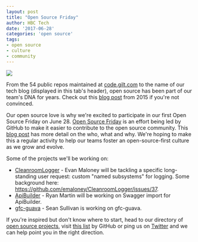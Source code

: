 ```yaml
---
layout: post
title: "Open Source Friday"
author: HBC Tech
date: '2017-06-28'
categories: 'open source'
tags:
- open source
- culture
- community
---
```


<img class="center" src="http://i.imgur.com/GYQx8ds.png">

From the 54 public repos maintained at [code.gilt.com](http://code.gilt.com/) to the name of our tech blog (displayed in this tab's header), open source has been part of our team's DNA for years. Check out this [blog post](http://tech.gilt.com/front-end/2015/04/08/ubar-open-source-first-front-end-effort) from 2015 if you're not convinced.

Our open source love is why we're excited to participate in our first Open Source Friday on June 28. [Open Source Friday](https://opensourcefriday.com/) is an effort being led by GitHub to make it easier to contribute to the open source community. This [blog post](https://github.com/blog/2386-contribute-on-open-source-friday) has more detail on the who, what and why. We're hoping to make this a regular activity to help our teams foster an open-source-first culture as we grow and evolve. 

Some of the projects we'll be working on:

* [CleanroomLogger](https://github.com/emaloney/CleanroomLogger) - Evan Maloney will be tackling a specific long-standing user request: custom "named subsystems" for logging. Some background here: https://github.com/emaloney/CleanroomLogger/issues/37. 
* [ApiBuilder](https://www.apibuilder.io/) - Ryan Martin will be working on Swagger import for ApiBuilder.
*  [gfc-guava](https://github.com/gilt/gfc-guava) - Sean Sullivan is working on gfc-guava. 

If you're inspired but don't know where to start, head to our directory of [open source projects](http://code.gilt.com), visit [this list](http://up-for-grabs.net/) by GitHub or ping us on [Twitter](https://twitter.com/hbcdigital) and we can help point you in the right direction. 
